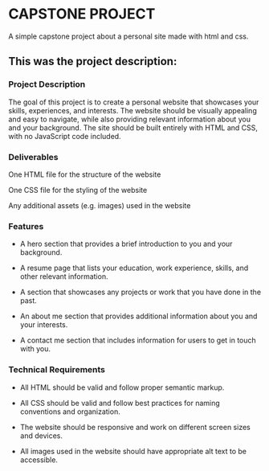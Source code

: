 # CAPSTONE PROJECT

A simple capstone project about a personal site made with html and css.

## This was the project description:

### Project Description

The goal of this project is to create a personal website that showcases your skills, experiences, and interests. The website should be visually appealing and easy to navigate, while also providing relevant information about you and your background. The site should be built entirely with HTML and CSS, with no JavaScript code included.

### Deliverables

One HTML file for the structure of the website

One CSS file for the styling of the website

Any additional assets (e.g. images) used in the website

### Features

- A hero section that provides a brief introduction to you and your background.

- A resume page that lists your education, work experience, skills, and other relevant information.

- A section that showcases any projects or work that you have done in the past.

- An about me section that provides additional information about you and your interests.

- A contact me section that includes information for users to get in touch with you.

### Technical Requirements

- All HTML should be valid and follow proper semantic markup.

- All CSS should be valid and follow best practices for naming conventions and organization.

- The website should be responsive and work on different screen sizes and devices.

- All images used in the website should have appropriate alt text to be accessible.
